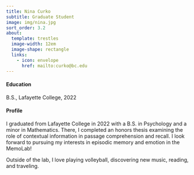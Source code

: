 ```yaml
---
title: Nina Curko
subtitle: Graduate Student
image: img/nina.jpg
sort_order: 3.2
about:
  template: trestles
  image-width: 12em
  image-shape: rectangle
  links: 
    - icon: envelope
      href: mailto:curko@bc.edu
---
```


#### Education

B.S., Lafayette College, 2022

#### Profile

I graduated from Lafayette College in 2022 with a B.S. in Psychology and a minor in Mathematics. There, I completed an honors thesis examining the role of contextual information in passage comprehension and recall. I look forward to pursuing my interests in episodic memory and emotion in the MemoLab!

Outside of the lab, I love playing volleyball, discovering new music, reading, and traveling.

